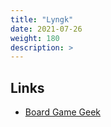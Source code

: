 ```yaml
---
title: "Lyngk"
date: 2021-07-26
weight: 180
description: >
---
```

## Links

- [Board Game Geek](https://boardgamegeek.com/boardgame/217083/lyngk)

